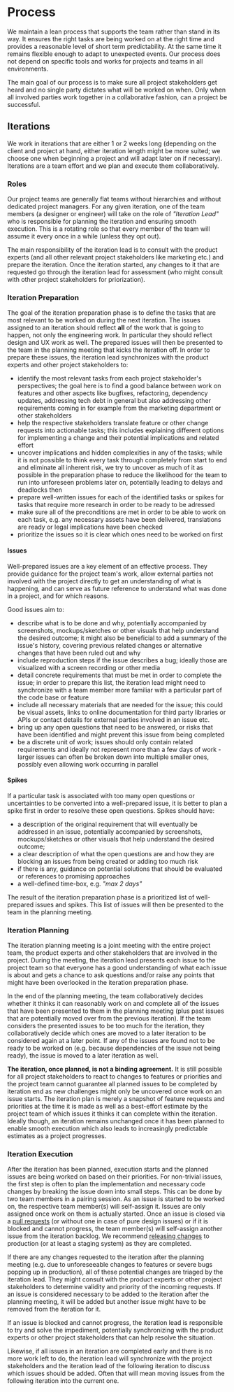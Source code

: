 # Process

We maintain a lean process that supports the team rather than stand in its way.
It ensures the right tasks are being worked on at the right time and provides a
reasonable level of short term predictability. At the same time it remains
flexible enough to adapt to unexpected events. Our process does not depend on
specific tools and works for projects and teams in all environments.

The main goal of our process is to make sure all project stakeholders get heard
and no single party dictates what will be worked on when. Only when all involved
parties work together in a collaborative fashion, can a project be successful.

## Iterations

We work in iterations that are either 1 or 2 weeks long (depending on the client
and project at hand, either iteration length might be more suited; we choose one
when beginning a project and will adapt later on if necessary). Iterations are a
team effort and we plan and execute them collaboratively.

### Roles

Our project teams are generally flat teams without hierarchies and without
dedicated project managers. For any given iteration, one of the team members (a
designer or engineer) will take on the role of _"Iteration Lead"_ who is
responsible for planning the iteration and ensuring smooth execution. This is a
rotating role so that every member of the team will assume it every once in a
while (unless they opt out).

The main responsibility of the iteration lead is to consult with the product
experts (and all other relevant project stakeholders like marketing etc.) and
prepare the iteration. Once the iteration started, any changes to it that are
requested go through the iteration lead for assessment (who might consult with
other project stakeholders for priorization).

### Iteration Preparation

The goal of the iteration preparation phase is to define the tasks that are most
relevant to be worked on during the next iteration. The issues assigned to an
iteration should reflect **all** of the work that is going to happen, not only
the engineering work. In particular they should reflect design and UX work as
well. The prepared issues will then be presented to the team in the planning
meeting that kicks the iteration off. In order to prepare these issues, the
iteration lead synchronizes with the product experts and other project
stakeholders to:

- identify the most relevant tasks from each project stakeholder's perspectives;
  the goal here is to find a good balance between work on features and other
  aspects like bugfixes, refactoring, dependency updates, addressing tech debt
  in general but also addressing other requirements coming in for example from
  the marketing department or other stakeholders
- help the respective stakeholders translate feature or other change requests
  into actionable tasks; this includes explaining different options for
  implementing a change and their potential implications and related effort
- uncover implications and hidden complexities in any of the tasks; while it is
  not possible to think every task through completely from start to end and
  eliminate all inherent risk, we try to uncover as much of it as possible in
  the preparation phase to reduce the likelihood for the team to run into
  unforeseen problems later on, potentially leading to delays and deadlocks then
- prepare well-written issues for each of the identified tasks or spikes for
  tasks that require more research in order to be ready to be adressed
- make sure all of the preconditions are met in order to be able to work on each
  task, e.g. any necessary assets have been delivered, translations are ready or
  legal implications have been checked
- prioritize the issues so it is clear which ones need to be worked on first

#### Issues

Well-prepared issues are a key element of an effective process. They provide
guidance for the project team's work, allow external parties not involved with
the project directly to get an understanding of what is happening, and can serve
as future reference to understand what was done in a project, and for which
reasons.

Good issues aim to:

- describe what is to be done and why, potentially accompanied by screenshots,
  mockups/sketches or other visuals that help understand the desired outcome; it
  might also be beneficial to add a summary of the issue's history, covering
  previous related changes or alternative changes that have been ruled out and
  why
- include reproduction steps if the issue describes a bug; ideally those are
  visualized with a screen recording or other media
- detail concrete requirements that must be met in order to complete the issue;
  in order to prepare this list, the iteration lead might need to synchronize
  with a team member more familiar with a particular part of the code base or
  feature
- include all necessary materials that are needed for the issue; this could be
  visual assets, links to online documentation for third party libraries or APIs
  or contact details for external parties involved in an issue etc.
- bring up any open questions that need to be answered, or risks that have been
  identified and might prevent this issue from being completed
- be a discrete unit of work; issues should only contain related requirements
  and ideally not represent more than a few days of work - larger issues can
  often be broken down into multiple smaller ones, possibly even allowing work
  occurring in parallel

#### Spikes

If a particular task is associated with too many open questions or uncertainties
to be converted into a well-prepared issue, it is better to plan a spike first
in order to resolve these open questions. Spikes should have:

- a description of the original requirement that will eventually be addressed in
  an issue, potentially accompanied by screenshots, mockups/sketches or other
  visuals that help understand the desired outcome;
- a clear description of what the open questions are and how they are blocking
  an issues from being created or adding too much risk
- if there is any, guidance on potential solutions that should be evaluated or
  references to promising approaches
- a well-defined time-box, e.g. _"max 2 days"_

The result of the iteration preparation phase is a prioritized list of
well-prepared issues and spikes. This list of issues will then be presented to
the team in the planning meeting.

### Iteration Planning

The iteration planning meeting is a joint meeting with the entire project team,
the product experts and other stakeholders that are involved in the project.
During the meeting, the iteration lead presents each issue to the project team
so that everyone has a good understanding of what each issue is about and gets a
chance to ask questions and/or raise any points that might have been overlooked
in the iteration preparation phase.

In the end of the planning meeting, the team collaboratively decides whether it
thinks it can reasonably work on and complete all of the issues that have been
presented to them in the planning meeting (plus past issues that are potentially
moved over from the previous iteration). If the team considers the presented
issues to be too much for the iteration, they collaboratively decide which ones
are moved to a later iteration to be considered again at a later point. If any
of the issues are found not to be ready to be worked on (e.g. because
dependencies of the issue not being ready), the issue is moved to a later
iteration as well.

**The iteration, once planned, is not a binding agreement.** It is still
possible for all project stakeholders to react to changes to features or
priorities and the project team cannot guarantee all planned issues to be
completed by iteration end as new challenges might only be uncovered once work
on an issue starts. The iteration plan is merely a snapshot of feature requests
and priorities at the time it is made as well as a best-effort estimate by the
project team of which issues it thinks it can complete within the iteration.
Ideally though, an iteration remains unchanged once it has been planned to
enable smooth execution which also leads to increasingly predictable estimates
as a project progresses.

### Iteration Execution

After the iteration has been planned, execution starts and the planned issues
are being worked on based on their priorities. For non-trivial issues, the first
step is often to plan the implementation and necessary code changes by breaking
the issue down into small steps. This can be done by two team members in a
pairing session. As an issue is started to be worked on, the respective team
member(s) will self-assign it. Issues are only assigned once work on them is
actually started. Once an issue is closed via a [pull requests](../workflow/)
(or without one in case of pure design issues) or if it is blocked and cannot
progress, the team member(s) will self-assign another issue from the iteration
backlog. We recommend [releasing changes](../workflow/) to production (or at
least a staging system) as they are completed.

If there are any changes requested to the iteration after the planning meeting
(e.g. due to unforeseeable changes to features or severe bugs popping up in
production), all of these potential changes are triaged by the iteration lead.
They might consult with the product experts or other project stakeholders to
determine validity and priority of the incoming requests. If an issue is
considered necessary to be added to the iteration after the planning meeting, it
will be added but another issue might have to be removed from the iteration for
it.

If an issue is blocked and cannot progress, the iteration lead is responsible to
try and solve the impediment, potentially synchronizing with the product experts
or other project stakeholders that can help resolve the situation.

Likewise, if all issues in an iteration are completed early and there is no more
work left to do, the iteration lead will synchronize with the project
stakeholders and the iteration lead of the following iteration to discuss which
issues should be added. Often that will mean moving issues from the following
iteration into the current one.
